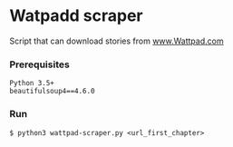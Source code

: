# Watpadd scraper
Script that can download stories from www.Wattpad.com

### Prerequisites
```
Python 3.5+
beautifulsoup4==4.6.0
```

### Run
```
$ python3 wattpad-scraper.py <url_first_chapter>
```